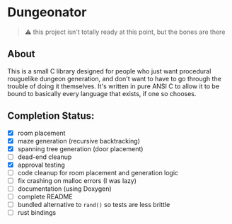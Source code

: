 # Dungeonator

> :warning: this project isn't totally ready at this point, but the bones are there

## About

This is a small C library designed for people who just want procedural rouguelike dungeon generation,
and don't want to have to go through the trouble of doing it themselves. It's written in pure ANSI C to allow it
to be bound to basically every language that exists, if one so chooses.

## Completion Status:
- [X] room placement
- [X] maze generation (recursive backtracking)
- [X] spanning tree generation (door placement)
- [ ] dead-end cleanup
- [X] approval testing
- [ ] code cleanup for room placement and generation logic
- [ ] fix crashing on malloc errors (I was lazy)
- [ ] documentation (using Doxygen)
- [ ] complete README
- [ ] bundled alternative to `rand()` so tests are less brittle
- [ ] rust bindings
